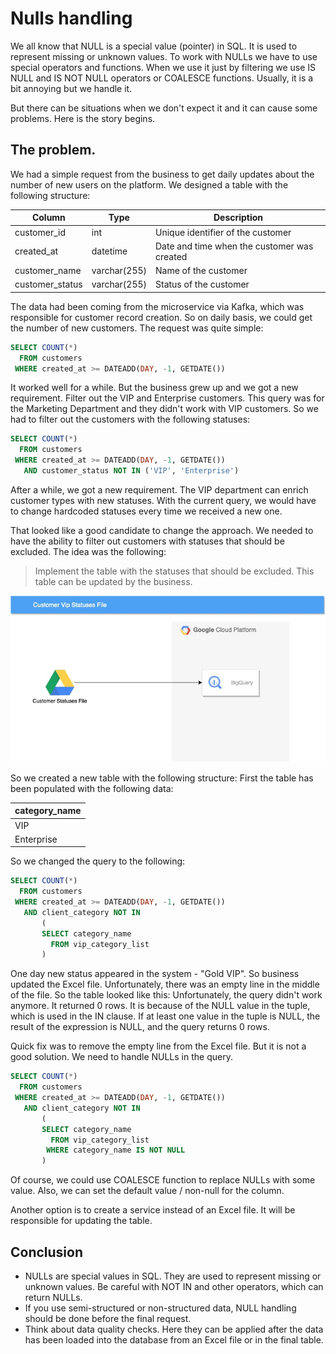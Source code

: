 # Nulls handling 
We all know that NULL is a special value (pointer) in SQL. It is used to represent missing or unknown values.
To work with NULLs we have to use special operators and functions. When we use it just by filtering we use IS NULL and IS NOT NULL operators or COALESCE functions. Usually, it is a bit annoying but we handle it.

But there can be situations when we don't expect it and it can cause some problems.
Here is the story begins. 

## The problem. 

We had a simple request from the business to get daily updates about the number of new users on the platform.
We designed a table with the following structure:

| Column | Type | Description |
| --- | --- | --- |
| customer_id | int | Unique identifier of the customer |
| created_at | datetime | Date and time when the customer was created |
| customer_name | varchar(255) | Name of the customer |
| customer_status | varchar(255) | Status of the customer |

The data had been coming from the microservice via Kafka, which was responsible for customer record creation.
So on daily basis, we could get the number of new customers.
The request was quite simple: 

```sql  
SELECT COUNT(*) 
  FROM customers 
 WHERE created_at >= DATEADD(DAY, -1, GETDATE())
```

It worked well for a while. But the business grew up and we got a new requirement. Filter out the VIP and Enterprise customers. This query was for the Marketing Department and they didn't work with VIP customers. So we had to filter out the customers with the following statuses:

```sql
SELECT COUNT(*) 
  FROM customers 
 WHERE created_at >= DATEADD(DAY, -1, GETDATE()) 
   AND customer_status NOT IN ('VIP', 'Enterprise')
```

After a while, we got a new requirement. The VIP department can enrich customer types with new statuses. With the current query, we would have to change hardcoded statuses every time we received a new one. 

That looked like a good candidate to change the approach. We needed to have the ability to filter out customers with statuses that should be excluded. 
The idea was the following: 

> Implement the table with the statuses that should be excluded. This table can be updated by the business. 

![image](images/google-drive-to-bq.jpg)

So we created a new table with the following structure: First the table has been populated with the following data:

| category_name |
| --- |
| VIP |
| Enterprise |

So we changed the query to the following:

```sql
SELECT COUNT(*) 
  FROM customers
 WHERE created_at >= DATEADD(DAY, -1, GETDATE()) 
   AND client_category NOT IN 
       (
       SELECT category_name 
         FROM vip_category_list
       )
```

One day new status appeared in the system - "Gold VIP". So business updated the Excel file. Unfortunately, there was an empty line in the middle of the file. So the table looked like this:
Unfortunately, the query didn't work anymore. It returned 0 rows.
It is because of the NULL value in the tuple, which is used in the IN clause. If at least one value in the tuple is NULL, the result of the expression is NULL, and the query returns 0 rows.

Quick fix was to remove the empty line from the Excel file. But it is not a good solution. We need to handle NULLs in the query.

```sql
SELECT COUNT(*) 
  FROM customers
 WHERE created_at >= DATEADD(DAY, -1, GETDATE()) 
   AND client_category NOT IN 
       (
       SELECT category_name 
         FROM vip_category_list
        WHERE category_name IS NOT NULL
       )
```


Of course, we could use COALESCE function to replace NULLs with some value. Also, we can set the default value / non-null for the column.

Another option is to create a service instead of an Excel file. It will be responsible for updating the table. 

## Conclusion

- NULLs are special values in SQL. They are used to represent missing or unknown values. Be careful with NOT IN and other operators, which can return NULLs.
- If you use semi-structured or non-structured data, NULL handling should be done before the final request.
- Think about data quality checks. Here they can be applied after the data has been loaded into the database from an Excel file or in the final table.